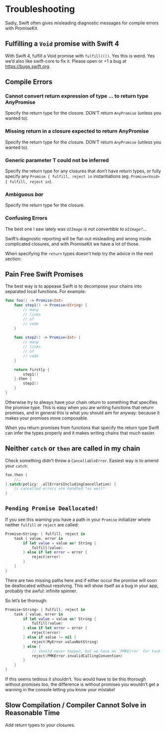 # Troubleshooting

Sadly, Swift often gives misleading diagnostic messages for compile errors with
PromiseKit.

## Fulfilling a `Void` promise with Swift 4

With Swift 4, fulfill a Void promise with `fulfill(())`. Yes this is weird. Yes we’d also like swift-core to fix it. Please open or +1 a bug at https://bugs.swift.org.

## Compile Errors

### Cannot convert return expression of type … to return type AnyPromise

Specify the return type for the closure. DON’T return `AnyPromise` (unless you
wanted to).

### Missing return in a closure expected to return AnyPromise

Specify the return type for the closure. DON’T return `AnyPromise` (unless you
wanted to).

### Generic parameter T could not be inferred

Specify the return type for any closures that don’t have return types, or fully specify any `Promise { fulfill, reject in` instantiations (eg. `Promise<Void> { fulfill, reject in`).

### Ambiguous *bar*

Specify the return type for the closure.

### Confusing Errors

The best one I saw lately was *`UIImage` is not convertible to `UIImage?`*…

Swift’s diagnostic reporting will be flat-out misleading and wrong inside
complicated closures, and with PromiseKit we have a lot of those.

When specifying the `return` types doesn’t help try the advice in the next
section:

## Pain Free Swift Promises

The best way is to appease Swift is to decompose your chains into separated
local functions. For example:

```swift
func foo() -> Promise<Int>
    func step1() -> Promise<String> {
        // many
        // lines
        // of
        // code
    }
    
    func step2() -> Promise<Int> {
        // many
        // lines
        // of
        // code
    }

    return firstly {
        step1()
    }.then {
        step2()
    }
}
```

Otherwise try to always have your chain return to something that specifies the
promise type. This is easy when you are writing functions that return promises,
and in general this is what you should aim for anyway: because it makes your
promises more composable.

When you return promises from functions that specify the return type Swift can
infer the types properly and it makes writing chains that much easier.

## Neither `catch` or `then` are called in my chain

Check something didn’t throw a `CancellableError`. Easiest way is to amend your
`catch`:

```swift
foo.then {
    //…
}.catch(policy: .allErrorsIncludingCancellation) {
    // cancelled errors are handled *as well*
}
```

## `Pending Promise Deallocated!`

If you see this warning you have a path in your `Promise` initializer where
neither `fulfill` or `reject` are called:

```swift
Promise<String> { fulfill, reject in
    task { value, error in
        if let value = value as? String {
            fulfill(value)
        } else if let error = error {
            reject(error)
        }
    }
}
```

There are two missing paths here and if either occur the promise will soon be
deallocated without resolving. This will show itself as a bug in your app,
probably the awful: infinite spinner.

So let’s be thorough:

```swift
Promise<String> { fulfill, reject in
    task { value, error in
        if let value = value as? String {
            fulfill(value)
        } else if let error = error {
            reject(error)
        } else if value != nil {
            reject(MyError.valueNotString)
        } else {
            // should never happen, but we have an `PMKError` for task being called with `nil`, `nil`
            reject(PMKError.invalidCallingConvention)
        }
    }
}
```

If this seems tedious it shouldn’t. You would have to be this thorough without promises too, the difference is without promises you wouldn’t get a warning in the console letting you know your mistake!

## Slow Compilation / Compiler Cannot Solve in Reasonable Time

Add return types to your closures.
